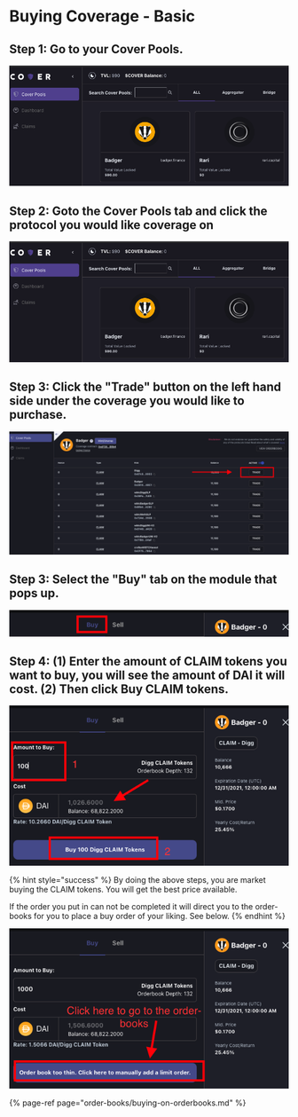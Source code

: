 # Buying Coverage - Basic

## **Step 1: Go to your Cover Pools.** 

![](../.gitbook/assets/screen-shot-2021-04-28-at-10.17.50-pm.png)

## Step **2**: Goto the Cover Pools tab and c**lick the protocol you would like coverage on**

![](../.gitbook/assets/screen-shot-2021-04-28-at-10.17.50-pm.png)

## Step 3: Click the "Trade" button on the left hand side under the coverage you would like to purchase. 

![](../.gitbook/assets/screen-shot-2021-04-30-at-11.49.04-pm.png)

## Step 3: Select the "Buy" tab on the module that pops up.

![](../.gitbook/assets/screen-shot-2021-04-30-at-11.50.17-pm.png)

## Step 4: \(1\) Enter the amount of CLAIM tokens you want to buy, you will see the amount of DAI it will cost. \(2\) Then click Buy CLAIM tokens.

![](../.gitbook/assets/screen-shot-2021-04-30-at-11.52.35-pm.png)

{% hint style="success" %}
By doing the above steps, you are market buying the CLAIM tokens. You will get the best price available.  
  
If the order you put in can not be completed it will direct you to the order-books for you to place a buy order of your liking. See below. 
{% endhint %}

![](../.gitbook/assets/screen-shot-2021-04-30-at-11.53.52-pm.png)



{% page-ref page="order-books/buying-on-orderbooks.md" %}

